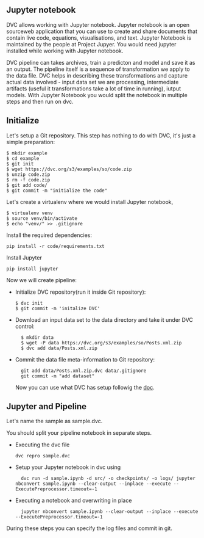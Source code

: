 Jupyter notebook
-----------------

DVC allows working with Jupyter notebook. Jupyter notebook is an open sourceweb application
that you can use to create and share documents that contain live code, equations,
visualisations, and text. Jupyter Notebook is maintained by the people at Project Jupyer. You would need jupyter installed while working with Jupyter notebook.

DVC pipeline can takes archives, train a predicton and model and save it as an output.
The pipeline itself is a sequence of transformation we apply to the data file. DVC helps
in describing these transformations and capture actual data involved - input data set
we are processing, intermediate artifacts (useful it transformations take a lot of time
in running), iutput models. With Jupyter Notebook you would split the notebook in multiple
steps and then run on dvc.

## Initialize

Let's setup a Git repository. This step has nothing to do with DVC, it's just a simple preparation:

```
$ mkdir example
$ cd example
$ git init
$ wget https://dvc.org/s3/examples/so/code.zip
$ unzip code.zip
$ rm -f code.zip
$ git add code/
$ git commit -m "initialize the code"
```

Let's create a virtualenv where we would install Jupyter notebook,

```
$ virtualenv venv
$ source venv/bin/activate
$ echo "venv/" >> .gitignore
```

Install the required dependencies:

```
pip install -r code/requirements.txt
```

Install Jupyter

```
pip install jupyter
```

Now we will create pipeline:

- Initialize DVC repository(run it inside Git repository):

  ```
  $ dvc init
  $ git commit -m 'initalize DVC'
  ```

- Download an input data set to the data directory and take it under DVC control:

  ```
	$ mkdir data
	$ wget -P data https://dvc.org/s3/examples/so/Posts.xml.zip
	$ dvc add data/Posts.xml.zip
	```

- Commit the data file meta-information to Git repository:

  ```
	git add data/Posts.xml.zip.dvc data/.gitignore
	git commit -m "add dataset"
	```

	Now you can use what DVC has setup followig the [doc](https://github.com/iterative/dvc.org/blob/d9dc4b42aa2e70aeb1f260f3a7c43779f432997c/static/docs/get-started/example-pipeline.md#define-steps).


## Jupyter and Pipeline

Let's name the sample as sample.dvc.

You should split your pipeline notebook in separate steps.

- Executing the dvc file

  ```
  dvc repro sample.dvc
  ```

- Setup your Jupyter notebook in dvc using

  ```
	dvc run -d sample.ipynb -d src/ -o checkpoints/ -o logs/ jupyter nbconvert sample.ipynb --clear-output --inplace --execute --ExecutePreprocessor.timeout=-1
	```

- Executing a notebook and overwriting in place

  ```
	jupyter nbconvert sample.ipynb --clear-output --inplace --execute --ExecutePreprocessor.timeout=-1
	```

During these steps you can specify the log files and commit in git.
